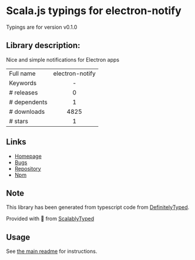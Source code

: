 
# Scala.js typings for electron-notify

Typings are for version v0.1.0

## Library description:
Nice and simple notifications for Electron apps

|                    |                 |
| ------------------ | :-------------: |
| Full name          | electron-notify |
| Keywords           | - |
| # releases         | 0 |
| # dependents       | 1 |
| # downloads        | 4825 |
| # stars            | 1 |

## Links
- [Homepage](https://github.com/hankbao/electron-notify#readme)
- [Bugs](https://github.com/hankbao/electron-notify/issues)
- [Repository](https://github.com/hankbao/electron-notify)
- [Npm](https://www.npmjs.com/package/electron-notify)
    


## Note
This library has been generated from typescript code from [DefinitelyTyped](https://definitelytyped.org).

Provided with :purple_heart: from [ScalablyTyped](https://github.com/oyvindberg/ScalablyTyped)

## Usage
See [the main readme](../../readme.md) for instructions.


